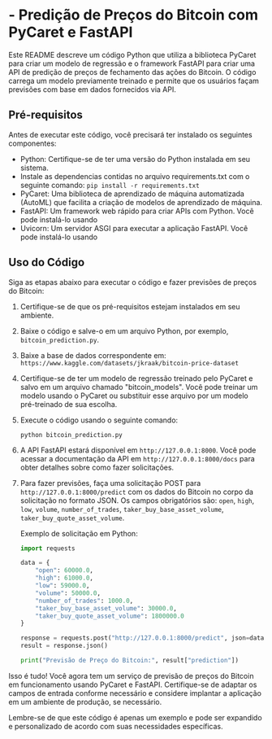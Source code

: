 # - Predição de Preços do Bitcoin com PyCaret e FastAPI

Este README descreve um código Python que utiliza a biblioteca PyCaret para criar um modelo de regressão e o framework FastAPI para criar uma API de predição de preços de fechamento das ações do Bitcoin. O código carrega um modelo previamente treinado e permite que os usuários façam previsões com base em dados fornecidos via API.

## Pré-requisitos
Antes de executar este código, você precisará ter instalado os seguintes componentes:

- Python: Certifique-se de ter uma versão do Python instalada em seu sistema.
- Instale as dependencias contidas no arquivo requirements.txt com o seguinte comando: `pip install -r requirements.txt`
- PyCaret: Uma biblioteca de aprendizado de máquina automatizada (AutoML) que facilita a criação de modelos de aprendizado de máquina.
- FastAPI: Um framework web rápido para criar APIs com Python. Você pode instalá-lo usando 
- Uvicorn: Um servidor ASGI para executar a aplicação FastAPI. Você pode instalá-lo usando 

## Uso do Código
Siga as etapas abaixo para executar o código e fazer previsões de preços do Bitcoin:

1. Certifique-se de que os pré-requisitos estejam instalados em seu ambiente.

2. Baixe o código e salve-o em um arquivo Python, por exemplo, `bitcoin_prediction.py`.
3. Baixe a base de dados correspondente em: `https://www.kaggle.com/datasets/jkraak/bitcoin-price-dataset`

4. Certifique-se de ter um modelo de regressão treinado pelo PyCaret e salvo em um arquivo chamado "bitcoin_models". Você pode treinar um modelo usando o PyCaret ou substituir esse arquivo por um modelo pré-treinado de sua escolha.

5. Execute o código usando o seguinte comando:
   ```
   python bitcoin_prediction.py
   ```

6. A API FastAPI estará disponível em `http://127.0.0.1:8000`. Você pode acessar a documentação da API em `http://127.0.0.1:8000/docs` para obter detalhes sobre como fazer solicitações.

7. Para fazer previsões, faça uma solicitação POST para `http://127.0.0.1:8000/predict` com os dados do Bitcoin no corpo da solicitação no formato JSON. Os campos obrigatórios são: `open`, `high`, `low`, `volume`, `number_of_trades`, `taker_buy_base_asset_volume`, `taker_buy_quote_asset_volume`.

   Exemplo de solicitação em Python:
   ```python
   import requests

   data = {
       "open": 60000.0,
       "high": 61000.0,
       "low": 59000.0,
       "volume": 50000.0,
       "number_of_trades": 1000.0,
       "taker_buy_base_asset_volume": 30000.0,
       "taker_buy_quote_asset_volume": 1800000.0
   }

   response = requests.post("http://127.0.0.1:8000/predict", json=data)
   result = response.json()

   print("Previsão de Preço do Bitcoin:", result["prediction"])
   ```

Isso é tudo! Você agora tem um serviço de previsão de preços do Bitcoin em funcionamento usando PyCaret e FastAPI. Certifique-se de adaptar os campos de entrada conforme necessário e considere implantar a aplicação em um ambiente de produção, se necessário.

Lembre-se de que este código é apenas um exemplo e pode ser expandido e personalizado de acordo com suas necessidades específicas.
